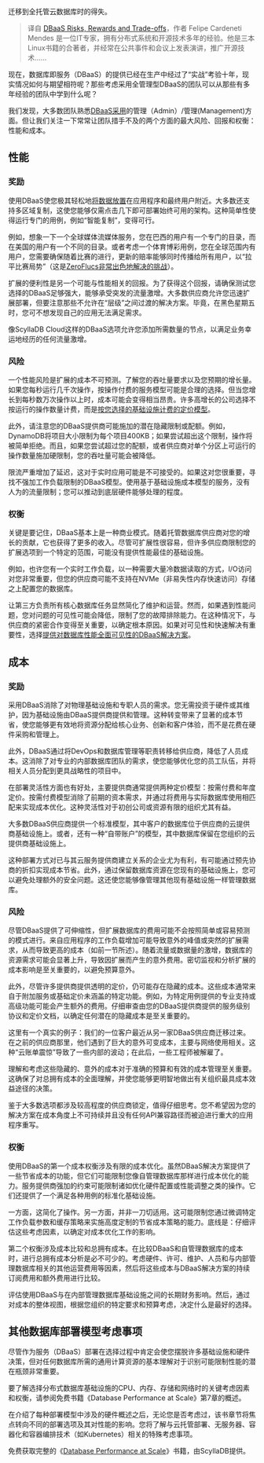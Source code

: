 <!--
title: DBaaS的风险、奖励与权衡
cover: https://cdn.thenewstack.io/media/2024/01/f2e80f8a-ship12-1024x740.jpg
-->

迁移到全托管云数据库时的得失。

> 译自 [DBaaS Risks, Rewards and Trade-offs](https://thenewstack.io/dbaas-risks-rewards-and-trade-offs/)，作者 Felipe Cardeneti Mendes 是一位IT专家，拥有分布式系统和开源技术多年的经验。他是三本Linux书籍的合著者，并经常在公共事件和会议上发表演讲，推广开源技术......

现在，数据库即服务（DBaaS）的提供已经在生产中经过了“实战”考验十年，现实情况如何与期望相符呢？那些考虑采用全管理型DBaaS的团队可以从那些有多年经验的团队中学到什么呢？

我们发现，大多数团队熟悉[DBaaS采用](https://thenewstack.io/do-you-need-a-managed-database/)的管理（Admin）/管理(Management)方面。但让我们关注一下常常让团队措手不及的两个方面的最大风险、回报和权衡：性能和成本。

## 性能

### 奖励

使用DBaaS使您极其轻松地[将数据放置](https://thenewstack.io/data/)在应用程序和最终用户附近。大多数还支持多区域复制，这使您能够仅需点击几下即可部署始终可用的架构。这种简单性使得运行专门的用例，例如“智能复制”，变得可行。

例如，想象一下一个全球媒体流媒体服务，您在巴西的用户有一个专门的目录，而在美国的用户有一个不同的目录。或者考虑一个体育博彩用例，您在全球范围内有用户，您需要确保随着比赛的进行，更新的赔率能够同时传播给所有用户，以“拉平比赛局势”（这是[ZeroFlucs非常出色地解决的挑战](https://www.scylladb.com/tech-talk/worldwide-local-latency-with-scylladb/)）。

扩展的便利性是另一个可能与性能相关的回报。为了获得这个回报，请确保测试您选择的DBaaS足够强大，能够承受突发的流量激增。大多数供应商允许您迅速扩展部署，但要注意那些不允许在“层级”之间过渡的解决方案。毕竟，在黑色星期五时，您可不想发现自己的应用无法满足需求。

像ScyllaDB Cloud这样的DBaaS选项允许您添加所需数量的节点，以满足业务幸运地经历的任何流量激增。

### 风险

一个性能风险是扩展的成本不可预测。了解您的吞吐量要求以及您预期的增长量。如果您每秒运行几千次操作，按操作付费的服务模型可能是合理的选择。但当您增长到每秒数万次操作以上时，成本可能会变得相当昂贵。许多高增长的公司选择不按运行的操作数量计费，而是[按您选择的基础设施计费的定价模型](https://www.scylladb.com/pricing/)。

此外，请注意您的DBaaS提供商可能施加的潜在隐藏限制或配额。例如，DynamoDB将项目大小限制为每个项目400KB；如果尝试超出这个限制，操作将被简单拒绝。而且，如果您尝试超过您的配额，或者供应商对单个分区上可运行的操作数量施加硬限制，您的吞吐量可能会被降低。

限流严重增加了延迟，这对于实时应用可能是不可接受的。如果这对您很重要，寻找不强加工作负载限制的DBaaS模型。使用基于基础设施成本模型的服务，没有人为的流量限制；您可以推动到底层硬件能够处理的程度。

### 权衡

关键是要记住，DBaaS基本上是一种商业模式。随着托管数据库供应商对您的增长的贡献，它也获得了更多的收入。尽管可扩展性很容易，但许多供应商限制您的扩展选项到一个特定的范围，可能没有提供性能最佳的基础设施。

例如，也许您有一个实时工作负载，以一种需要大量冷数据读取的方式，I/O访问对您非常重要，但您的供应商可能不支持在NVMe（非易失性内存快速访问）存储之上配置您的数据库。

让第三方负责所有核心数据库任务显然简化了维护和运营。然而，如果遇到性能问题，您对问题的可见性可能会降低，限制了您的故障排除能力。在这种情况下，与供应商的紧密合作变得至关重要，以确定根本原因。如果对可见性和快速解决有重要性，选择[提供对数据库性能全面可见性的DBaaS解决方案](https://www.scylladb.com/product/scylla-monitoring-stack/)。

## 成本

### 奖励

采用DBaaS消除了对物理基础设施和专职人员的需求。您无需投资于硬件或其维护，因为基础设施由DBaaS提供商提供和管理。这种转变带来了显著的成本节省，使您能够更有效地将资源分配给核心业务、创新和客户体验，而不是花费在硬件采购和管理上。

此外，DBaaS通过将DevOps和数据库管理等职责转移给供应商，降低了人员成本。这消除了对专业的内部数据库团队的需求，使您能够优化您的员工队伍，并将相关人员分配到更具战略性的项目中。

在部署灵活性方面也有好处，主要提供商通常提供两种定价模型：按需付费和年度定价。按需付费模型消除了前期的资本需求，并通过将费用与实际数据库使用相匹配来实现成本优化。这种灵活性对于初创公司或资源有限的组织尤其有益。

大多数DBaaS供应商提供一个标准模型，其中客户的数据库位于供应商的云提供商基础设施上。或者，还有一种“自带账户”的模型，其中数据库保留在您组织的云提供商基础设施上。

这种部署方式对已与其云服务提供商建立关系的企业尤为有利，有可能通过预先协商的折扣实现成本节省。此外，通过保留数据库资源在您现有的基础设施上，您可以避免处理额外的安全问题。这还使您能够像管理其他现有基础设施一样管理数据库。

### 风险

尽管DBaaS提供了可伸缩性，但扩展数据库的费用可能不会按照简单或容易预测的模式进行。来自应用程序的工作负载增加可能导致意外的峰值或突然的扩展需求，从而导致更高的成本（如前一节所述）。随着流量或数据量的激增，数据库的资源需求可能会显著上升，导致因扩展而产生的意外费用。密切监视和分析扩展的成本影响是至关重要的，以避免预算意外。

此外，尽管许多提供商提供透明的定价，仍可能存在隐藏的成本。这些成本通常来自于附加服务或基础定价未涵盖的特定功能。例如，为特定用例提供的专业支持或高级功能可能会产生额外的费用。仔细审查由您的DBaaS提供商提供的服务级别协议和定价文档，以确定任何潜在的隐藏成本是至关重要的。

这里有一个真实的例子：我们的一位客户最近从另一家DBaaS供应商迁移过来。在之前的供应商那里，他们遇到了巨大的意外可变成本，主要与网络使用相关。这种“云账单震惊”导致了一些内部的波动；在此后，一些工程师被解雇了。

理解和考虑这些隐藏的、意外的成本对于准确的预算和有效的成本管理至关重要。这确保了对总拥有成本的全面理解，并使您能够更明智地做出有关组织最具成本效益途径的决策。

鉴于大多数选项都涉及较高程度的供应商锁定，值得仔细思考。您不希望因为您的解决方案在成本角度上不可持续并且没有任何API兼容路径而被迫进行重大的应用程序重写。

### 权衡

使用DBaaS的第一个成本权衡涉及有限的成本优化。虽然DBaaS解决方案提供了一些节省成本的功能，但它们可能限制您像自管理数据库那样进行成本优化的能力。服务提供商强加的约束可能限制诸如优化硬件配置或性能调整之类的操作。它们还提供了一个满足各种用例的标准化基础设施。

一方面，这简化了操作。另一方面，并非一刀切适用。这可能限制您通过微调特定工作负载参数和缓存策略来实施高度定制的节省成本策略的能力。底线是：仔细评估这些考虑因素，以确定对成本优化工作的影响。

第二个权衡涉及成本比较和总拥有成本。在比较DBaaS和自管理数据库的成本时，进行总拥有成本分析是必不可少的。考虑硬件、许可、维护、人员和与内部管理数据库相关的其他运营费用等因素，然后将这些成本与DBaaS解决方案的持续订阅费用和额外费用进行比较。

评估使用DBaaS与在内部管理数据库基础设施之间的长期财务影响。然后，通过对成本的整体视图，根据您组织的特定要求和预算考虑，决定什么是最好的选择。

## 其他数据库部署模型考虑事项

尽管作为服务（DBaaS）部署在选择过程中肯定会使您摆脱许多基础设施和硬件决策，但对任何数据库所需的通用计算资源的基本理解对于识别可能限制性能的潜在瓶颈非常重要。

要了解选择分布式数据库基础设施的CPU、内存、存储和网络时的关键考虑因素和权衡，请参阅免费书籍《Database Performance at Scale》第7章的概述。

在介绍了每种部署模型中涉及的硬件概述之后，无论您是否考虑过，该书章节将焦点转向不同的部署选项及其对性能的影响。您将了解与云托管部署、无服务器、容器化和容器编排技术（如Kubernetes）相关的特殊考虑事项。

免费获取完整的《[Database Performance at Scale](https://lp.scylladb.com/database-performance-book-offer)》书籍，由ScyllaDB提供。
